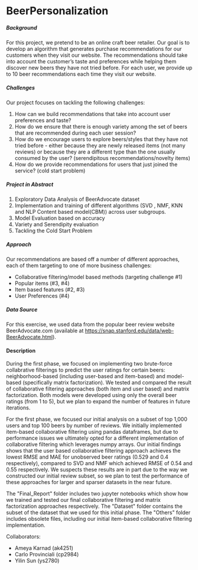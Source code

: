 # BeerPersonalization

##### Background
For this project, we pretend to be an online craft beer retailer. Our goal is to develop an algorithm that generates purchase recommendations for our customers when they visit our website. The recommendations should take into account the customer’s taste and preferences while helping them discover new beers they have not tried before. For each user, we provide up to 10 beer recommendations each time they visit our website.

##### Challenges
Our project focuses on tackling the following challenges:
1. How can we build recommendations that take into account user preferences and taste?
2. How do we ensure that there is enough variety among the set of beers that are recommended during each user session?
3. How do we encourage users to explore beers/styles that they have not tried before - either because they are newly released items (not many reviews) or because they are a different type than the one usually consumed by the user? (serendipitous recommendations/novelty items)
4. How do we provide recommendations for users that just joined the service? (cold start problem)

##### Project in Abstract
1. Exploratory Data Analysis of BeerAdvocate dataset
2. Implementation and training of different algorithms (SVD , NMF, KNN and NLP Content based model(CBM)) across user subgroups.
3. Model Evaluation based on accuracy
4. Variety and Serendipity evaluation
5. Tackling the Cold Start Problem

##### Approach
Our recommendations are based off a number of different approaches, each of them targeting to one of more business challenges:
- Collaborative filtering/model based methods (targeting challenge #1)
- Popular items (#3, #4)
- Item based features (#2, #3)
- User Preferences (#4)

##### Data Source
For this exercise, we used data from the popular beer review website BeerAdvocate.com (available at https://snap.stanford.edu/data/web-BeerAdvocate.html).

#### Description
During the first phase, we focused on implementing two brute-force collabrative filterings to predict the user ratings for certain beers: neighborhood-based (including user-based and item-based) and model-based (specifically matrix factorization). We tested and compared the result of collaborative filtering approaches (both item and user based) and matrix factorization. Both models were developed using only the overall beer ratings (from 1 to 5), but we plan to expand the number of features in future iterations.

For the first phase, we focused our initial analysis on a subset of top 1,000 users and top 100 beers by number of reviews. We initially implemented item-based collaborative filtering using pandas dataframes, but due to performance issues we ultimately opted for a different implementation of collaborative filtering which leverages numpy arrays. Our initial findings shows that the user based collaborative filtering approach achieves the lowest RMSE and MAE for unobserved beer ratings (0.529 and 0.4 respectively), compared to SVD and NMF which achieved RMSE of 0.54 and 0.55 respectively. We suspects these results are in part due to the way we constructed our initial review subset, so we plan to test the performance of these approaches for larger and sparser datasets in the near future.

The "Final_Report" folder includes two jupyter notebooks which show how we trained and tested our final collaborative filtering and matrix factorization approaches respectively. The "Dataset" folder contains the subset of the dataset that we used for this initial phase. The "Others" folder includes obsolete files, including our initial item-based collaborative filtering implementation.

Collaborators:
- Ameya Karnad (ak4251)
- Carlo Provinciali (cp2984)
- Yilin Sun (ys2780)



